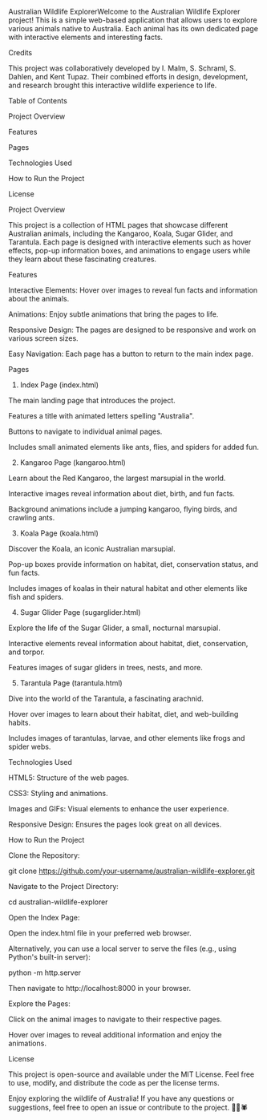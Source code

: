 Australian Wildlife ExplorerWelcome to the Australian Wildlife Explorer project! This is a simple web-based application that allows users to explore various animals native to Australia. Each animal has its own dedicated page with interactive elements and interesting facts.

Credits

This project was collaboratively developed by I. Malm, S. Schraml, S. Dahlen, and Kent Tupaz. Their combined efforts in design, development, and research brought this interactive wildlife experience to life.

Table of Contents

Project Overview

Features

Pages

Technologies Used

How to Run the Project

License

Project Overview

This project is a collection of HTML pages that showcase different Australian animals, including the Kangaroo, Koala, Sugar Glider, and Tarantula. Each page is designed with interactive elements such as hover effects, pop-up information boxes, and animations to engage users while they learn about these fascinating creatures.

Features

Interactive Elements: Hover over images to reveal fun facts and information about the animals.

Animations: Enjoy subtle animations that bring the pages to life.

Responsive Design: The pages are designed to be responsive and work on various screen sizes.

Easy Navigation: Each page has a button to return to the main index page.

Pages

1. Index Page (index.html)

The main landing page that introduces the project.

Features a title with animated letters spelling "Australia".

Buttons to navigate to individual animal pages.

Includes small animated elements like ants, flies, and spiders for added fun.

2. Kangaroo Page (kangaroo.html)

Learn about the Red Kangaroo, the largest marsupial in the world.

Interactive images reveal information about diet, birth, and fun facts.

Background animations include a jumping kangaroo, flying birds, and crawling ants.

3. Koala Page (koala.html)

Discover the Koala, an iconic Australian marsupial.

Pop-up boxes provide information on habitat, diet, conservation status, and fun facts.

Includes images of koalas in their natural habitat and other elements like fish and spiders.

4. Sugar Glider Page (sugarglider.html)

Explore the life of the Sugar Glider, a small, nocturnal marsupial.

Interactive elements reveal information about habitat, diet, conservation, and torpor.

Features images of sugar gliders in trees, nests, and more.

5. Tarantula Page (tarantula.html)

Dive into the world of the Tarantula, a fascinating arachnid.

Hover over images to learn about their habitat, diet, and web-building habits.

Includes images of tarantulas, larvae, and other elements like frogs and spider webs.

Technologies Used

HTML5: Structure of the web pages.

CSS3: Styling and animations.

Images and GIFs: Visual elements to enhance the user experience.

Responsive Design: Ensures the pages look great on all devices.

How to Run the Project

Clone the Repository:

 git clone https://github.com/your-username/australian-wildlife-explorer.git

Navigate to the Project Directory:

cd australian-wildlife-explorer

Open the Index Page:

Open the index.html file in your preferred web browser.

Alternatively, you can use a local server to serve the files (e.g., using Python's built-in server):

python -m http.server

Then navigate to http://localhost:8000 in your browser.

Explore the Pages:

Click on the animal images to navigate to their respective pages.

Hover over images to reveal additional information and enjoy the animations.

License

This project is open-source and available under the MIT License. Feel free to use, modify, and distribute the code as per the license terms.

Enjoy exploring the wildlife of Australia! If you have any questions or suggestions, feel free to open an issue or contribute to the project. 🐨🦘🕷️

